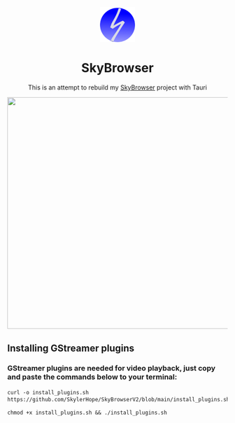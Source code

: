 <div align="center">

<img src="./src-tauri/icons/icon.png" alt="AppLogo" width="80" height="80">

# SkyBrowser
This is an attempt to rebuild my <a href="https://github.com/SkylerHope/SkyBrowser">SkyBrowser</a> project with Tauri

<img src="https://i.ibb.co/M2dvZj0/Screenshot-2024-08-13-02-26-58.png" height="530" width="750">
</div>

## Installing GStreamer plugins
### GStreamer plugins are needed for video playback, just copy and paste the commands below to your terminal:
```
curl -o install_plugins.sh https://github.com/SkylerHope/SkyBrowserV2/blob/main/install_plugins.sh
```
```
chmod +x install_plugins.sh && ./install_plugins.sh
```